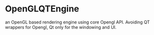 # OpenGLQTEngine
an OpenGL based rendering engine using core Opengl API.
Avoiding QT wrappers for Opengl,
Qt only for the windowing and UI.

